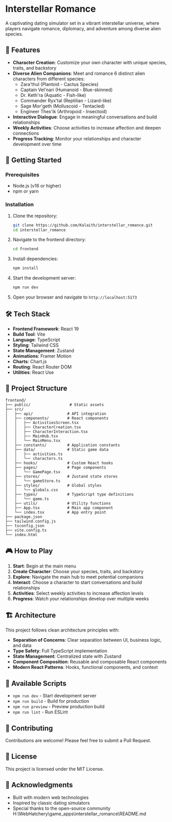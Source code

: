 # Interstellar Romance

A captivating dating simulator set in a vibrant interstellar universe, where players navigate romance, diplomacy, and adventure among diverse alien species.

## 🌟 Features

- **Character Creation**: Customize your own character with unique species, traits, and backstory
- **Diverse Alien Companions**: Meet and romance 6 distinct alien characters from different species:
  - Zara'thul (Plantoid - Cactus Species)
  - Captain Vel'nari (Humanoid - Blue-skinned)
  - Dr. Keth'ra (Aquatic - Fish-like)
  - Commander Ryx'tal (Reptilian - Lizard-like)
  - Sage Mor'geth (Molluscoid - Tentacled)
  - Engineer Thex'ik (Arthropoid - Insectoid)
- **Interactive Dialogue**: Engage in meaningful conversations and build relationships
- **Weekly Activities**: Choose activities to increase affection and deepen connections
- **Progress Tracking**: Monitor your relationships and character development over time

## 🚀 Getting Started

### Prerequisites

- Node.js (v16 or higher)
- npm or yarn

### Installation

1. Clone the repository:
   ```bash
   git clone https://github.com/Kalaith/interstellar_romance.git
   cd interstellar_romance
   ```

2. Navigate to the frontend directory:
   ```bash
   cd frontend
   ```

3. Install dependencies:
   ```bash
   npm install
   ```

4. Start the development server:
   ```bash
   npm run dev
   ```

5. Open your browser and navigate to `http://localhost:5173`

## 🛠️ Tech Stack

- **Frontend Framework**: React 19
- **Build Tool**: Vite
- **Language**: TypeScript
- **Styling**: Tailwind CSS
- **State Management**: Zustand
- **Animations**: Framer Motion
- **Charts**: Chart.js
- **Routing**: React Router DOM
- **Utilities**: React Use

## 📁 Project Structure

```
frontend/
├── public/                 # Static assets
├── src/
│   ├── api/               # API integration
│   ├── components/        # React components
│   │   ├── ActivitiesScreen.tsx
│   │   ├── CharacterCreation.tsx
│   │   ├── CharacterInteraction.tsx
│   │   ├── MainHub.tsx
│   │   └── MainMenu.tsx
│   ├── constants/         # Application constants
│   ├── data/              # Static game data
│   │   ├── activities.ts
│   │   └── characters.ts
│   ├── hooks/             # Custom React hooks
│   ├── pages/             # Page components
│   │   └── GamePage.tsx
│   ├── stores/            # Zustand state stores
│   │   └── gameStore.ts
│   ├── styles/            # Global styles
│   │   └── globals.css
│   ├── types/             # TypeScript type definitions
│   │   └── game.ts
│   ├── utils/             # Utility functions
│   ├── App.tsx            # Main app component
│   └── index.tsx          # App entry point
├── package.json
├── tailwind.config.js
├── tsconfig.json
├── vite.config.ts
└── index.html
```

## 🎮 How to Play

1. **Start**: Begin at the main menu
2. **Create Character**: Choose your species, traits, and backstory
3. **Explore**: Navigate the main hub to meet potential companions
4. **Interact**: Choose a character to start conversations and build relationships
5. **Activities**: Select weekly activities to increase affection levels
6. **Progress**: Watch your relationships develop over multiple weeks

## 🏗️ Architecture

This project follows clean architecture principles with:
- **Separation of Concerns**: Clear separation between UI, business logic, and data
- **Type Safety**: Full TypeScript implementation
- **State Management**: Centralized state with Zustand
- **Component Composition**: Reusable and composable React components
- **Modern React Patterns**: Hooks, functional components, and context

## 📝 Available Scripts

- `npm run dev` - Start development server
- `npm run build` - Build for production
- `npm run preview` - Preview production build
- `npm run lint` - Run ESLint

## 🤝 Contributing

Contributions are welcome! Please feel free to submit a Pull Request.

## 📄 License

This project is licensed under the MIT License.

## 🙏 Acknowledgments

- Built with modern web technologies
- Inspired by classic dating simulators
- Special thanks to the open-source community</content>
<parameter name="filePath">H:\WebHatchery\game_apps\interstellar_romance\README.md
